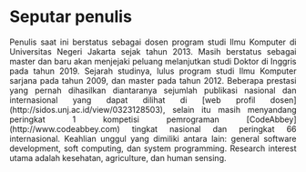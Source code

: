 # Seputar penulis

<div style="text-align: justify; text-justify: inter-word">
Penulis saat ini berstatus sebagai dosen program studi Ilmu Komputer di Universitas Negeri Jakarta sejak tahun 2013. Masih berstatus sebagai master dan baru akan menjejaki peluang melanjutkan studi Doktor di Inggris pada tahun 2019. Sejarah studinya, lulus program studi Ilmu Komputer sarjana pada tahun 2009, dan master pada tahun 2012. Beberapa prestasi yang pernah dihasilkan diantaranya sejumlah publikasi nasional dan internasional yang dapat dilihat di [web profil dosen](http://sidos.unj.ac.id/view/0323128503), selain itu masih menyandang peringkat 1 kompetisi pemrograman [CodeAbbey](http://www.codeabbey.com) tingkat nasional dan peringkat 66 internasional. Keahlian unggul yang dimiliki antara lain: general software development, soft computing, dan system programming. Research interest utama adalah kesehatan, agriculture, dan human sensing.
</div> 



 
